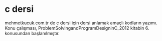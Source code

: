 # c dersi
mehmetkucuk.com.tr de c dersi için dersi anlamak amaçlı kodların yazımı.
Konu çalışması, ProblemSolvingandProgramDesigninC_2012 kitabin 6. konusundan 
başlanılmıştır.
